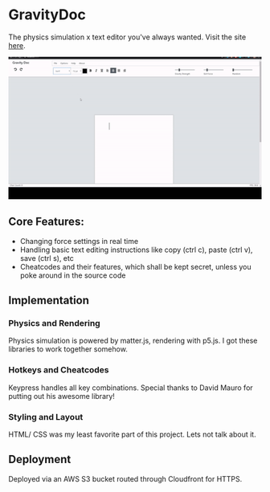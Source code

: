 # GravityDoc
The physics simulation x text editor you've always wanted. Visit the site [here](https://gravity-doc.com/).

![](img/gravitydoc.gif)

## Core Features:
* Changing force settings in real time
* Handling basic text editing instructions like copy (ctrl c), paste (ctrl v), save (ctrl s), etc
* Cheatcodes and their features, which shall be kept secret, unless you poke around in the source code

## Implementation

### Physics and Rendering
Physics simulation is powered by matter.js, rendering with p5.js. I got these libraries to work together somehow.
### Hotkeys and Cheatcodes
Keypress handles all key combinations. Special thanks to David Mauro for putting out his awesome library!
### Styling and Layout
HTML/ CSS was my least favorite part of this project. Lets not talk about it.

## Deployment
Deployed via an AWS S3 bucket routed through Cloudfront for HTTPS.
